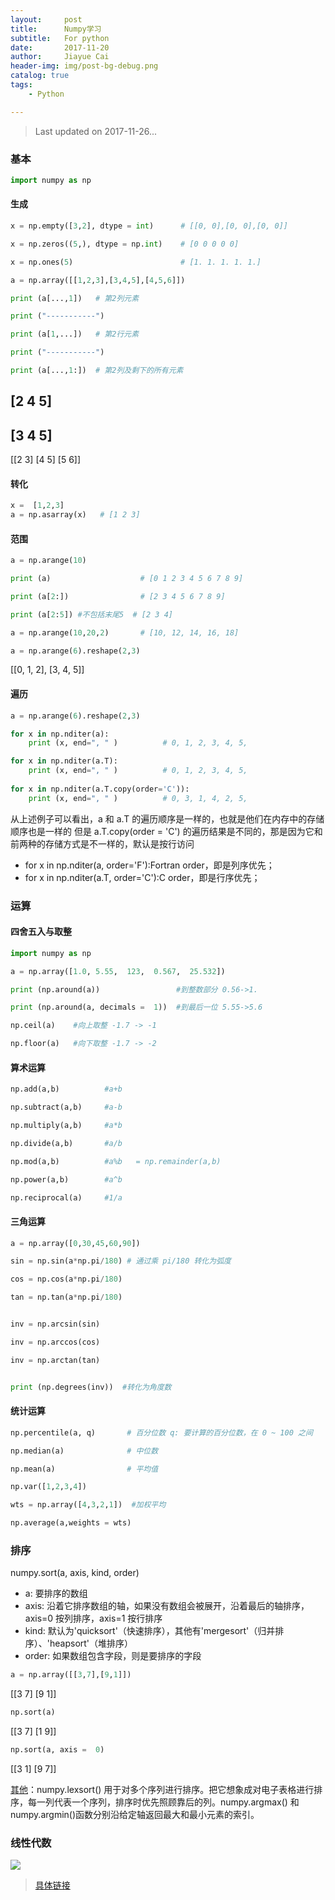 ```yaml
---
layout:     post
title:      Numpy学习
subtitle:   For python
date:       2017-11-20
author:     Jiayue Cai
header-img: img/post-bg-debug.png
catalog: true
tags:
    - Python

---
```



> Last updated on 2017-11-26... 

### 基本

```python
import numpy as np 
```

#### 生成

```python
x = np.empty([3,2], dtype = int)      # [[0, 0],[0, 0],[0, 0]]

x = np.zeros((5,), dtype = np.int)    # [0 0 0 0 0]

x = np.ones(5)                        # [1. 1. 1. 1. 1.]

a = np.array([[1,2,3],[3,4,5],[4,5,6]])  

print (a[...,1])   # 第2列元素

print ("-----------")

print (a[1,...])   # 第2行元素

print ("-----------")

print (a[...,1:])  # 第2列及剩下的所有元素
```
[2 4 5]
-----------
[3 4 5]
-----------
[[2 3]
 [4 5]
 [5 6]]


#### 转化

```python
x =  [1,2,3] 
a = np.asarray(x)   # [1 2 3]
```

#### 范围

```python
a = np.arange(10) 

print (a)                    # [0 1 2 3 4 5 6 7 8 9]

print (a[2:])                # [2 3 4 5 6 7 8 9]

print (a[2:5]) #不包括末尾5  # [2 3 4] 

a = np.arange(10,20,2)       # [10, 12, 14, 16, 18]

a = np.arange(6).reshape(2,3) 
```
[[0, 1, 2],
 [3, 4, 5]]

#### 遍历

```python
a = np.arange(6).reshape(2,3)

for x in np.nditer(a):
    print (x, end=", " )          # 0, 1, 2, 3, 4, 5, 

for x in np.nditer(a.T):
    print (x, end=", " )          # 0, 1, 2, 3, 4, 5, 
    
for x in np.nditer(a.T.copy(order='C')):
    print (x, end=", " )          # 0, 3, 1, 4, 2, 5, 
```

从上述例子可以看出，a 和 a.T 的遍历顺序是一样的，也就是他们在内存中的存储顺序也是一样的 但是 a.T.copy(order = 'C') 的遍历结果是不同的，那是因为它和前两种的存储方式是不一样的，默认是按行访问
- for x in np.nditer(a, order='F'):Fortran order，即是列序优先； 
- for x in np.nditer(a.T, order='C'):C order，即是行序优先；

### 运算

#### 四舍五入与取整

```python
import numpy as np 

a = np.array([1.0, 5.55,  123,  0.567,  25.532])  

print (np.around(a))                 #到整数部分 0.56->1.

print (np.around(a, decimals =  1))  #到最后一位 5.55->5.6

np.ceil(a)    #向上取整 -1.7 -> -1

np.floor(a)   #向下取整 -1.7 -> -2
```

#### 算术运算

```python
np.add(a,b)          #a+b

np.subtract(a,b)     #a-b

np.multiply(a,b)     #a*b

np.divide(a,b)       #a/b

np.mod(a,b)          #a%b   = np.remainder(a,b)

np.power(a,b)        #a^b

np.reciprocal(a)     #1/a
```

#### 三角运算

```python
a = np.array([0,30,45,60,90])

sin = np.sin(a*np.pi/180) # 通过乘 pi/180 转化为弧度  

cos = np.cos(a*np.pi/180)

tan = np.tan(a*np.pi/180)


inv = np.arcsin(sin) 

inv = np.arccos(cos)  

inv = np.arctan(tan)  


print (np.degrees(inv))  #转化为角度数
```

#### 统计运算

```python
np.percentile(a, q)       # 百分位数 q: 要计算的百分位数，在 0 ~ 100 之间

np.median(a)              # 中位数

np.mean(a)                # 平均值

np.var([1,2,3,4])

wts = np.array([4,3,2,1])  #加权平均

np.average(a,weights = wts)
```

### 排序

numpy.sort(a, axis, kind, order)
- a: 要排序的数组
- axis: 沿着它排序数组的轴，如果没有数组会被展开，沿着最后的轴排序， axis=0 按列排序，axis=1 按行排序
- kind: 默认为'quicksort'（快速排序），其他有'mergesort'（归并排序）、'heapsort'（堆排序）
- order: 如果数组包含字段，则是要排序的字段

```python
a = np.array([[3,7],[9,1]])  
```
[[3 7]
 [9 1]]
 
```python
np.sort(a)
```
[[3 7]
 [1 9]]
 
```python
np.sort(a, axis =  0)
```
[[3 1]
 [9 7]]

[其他](http://www.runoob.com/numpy/numpy-sort-search.html)：numpy.lexsort() 用于对多个序列进行排序。把它想象成对电子表格进行排序，每一列代表一个序列，排序时优先照顾靠后的列。numpy.argmax() 和 numpy.argmin()函数分别沿给定轴返回最大和最小元素的索引。

### 线性代数

![](/img/post/20171120/1.png)

> [具体链接](http://www.runoob.com/numpy/numpy-linear-algebra.html)



